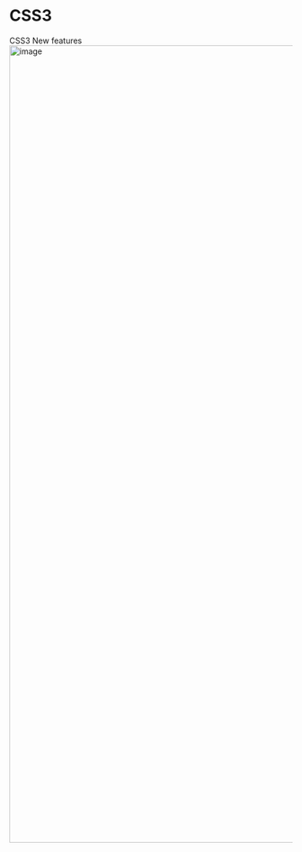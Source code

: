 # CSS3
CSS3 New features
<img width="1418" alt="image" src="https://user-images.githubusercontent.com/33475973/157192282-a9fc0cc8-6e2d-4704-9ee6-a0118bf28e99.png">
